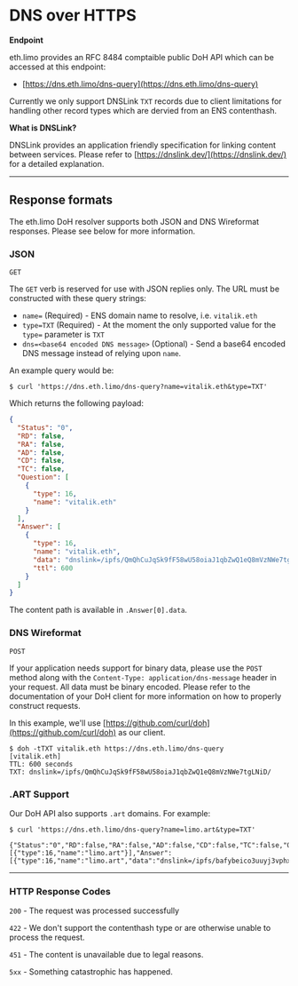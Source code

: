 # DNS over HTTPS

**Endpoint**

eth.limo provides an RFC 8484 comptaible public DoH API which can be accessed at this endpoint:

* [https://dns.eth.limo/dns-query](https://dns.eth.limo/dns-query)

Currently we only support DNSLink `TXT` records due to client limitations for handling  other record types which are dervied from an ENS contenthash.

**What is DNSLink?**

DNSLink provides an application friendly specification for linking content between services. Please refer to [https://dnslink.dev/](https://dnslink.dev/) for a detailed explanation.

---

## Response formats

The eth.limo DoH resolver supports both JSON and DNS Wireformat responses. Please see below for more information.

### JSON 
`GET`

The `GET` verb is reserved for use with JSON replies only. The URL must be constructed with these query strings:

* `name=` (Required) - ENS domain name to resolve, i.e. `vitalik.eth`
* `type=TXT` (Required) - At the moment the only supported value for the `type=` parameter is `TXT`
* `dns=<base64 encoded DNS message>` (Optional) - Send a base64 encoded DNS message instead of relying upon `name`.

An example query would be:

```shell
$ curl 'https://dns.eth.limo/dns-query?name=vitalik.eth&type=TXT'
```


Which returns the following payload:

```json
{
  "Status": "0",
  "RD": false,
  "RA": false,
  "AD": false,
  "CD": false,
  "TC": false,
  "Question": [
    {
      "type": 16,
      "name": "vitalik.eth"
    }
  ],
  "Answer": [
    {
      "type": 16,
      "name": "vitalik.eth",
      "data": "dnslink=/ipfs/QmQhCuJqSk9fF58wU58oiaJ1qbZwQ1eQ8mVzNWe7tgLNiD/",
      "ttl": 600
    }
  ]
}
```

The content path is available in `.Answer[0].data`. 

### DNS Wireformat

`POST`

If your application needs support for binary data, please use the `POST` method along with the `Content-Type: application/dns-message` header in your request. All data must be binary encoded. Please refer to the documentation of your DoH client for more information on how to properly construct requests.

In this example, we'll use [https://github.com/curl/doh](https://github.com/curl/doh) as our client.

```shell
$ doh -tTXT vitalik.eth https://dns.eth.limo/dns-query
[vitalik.eth]
TTL: 600 seconds
TXT: dnslink=/ipfs/QmQhCuJqSk9fF58wU58oiaJ1qbZwQ1eQ8mVzNWe7tgLNiD/

```

### .ART Support

Our DoH API also supports `.art` domains. For example:

```shell
$ curl 'https://dns.eth.limo/dns-query?name=limo.art&type=TXT'

{"Status":"0","RD":false,"RA":false,"AD":false,"CD":false,"TC":false,"Question":[{"type":16,"name":"limo.art"}],"Answer":[{"type":16,"name":"limo.art","data":"dnslink=/ipfs/bafybeico3uuyj3vphxpvbowchdwjlrlrh62awxscrnii7w7flu5z6fk77y/","ttl":600}]}
```



---

### HTTP Response Codes

`200` - The request was processed successfully

`422` - We don't support the contenthash type or are otherwise unable to process the request.

`451` - The content is unavailable due to legal reasons.

`5xx` - Something catastrophic has happened.